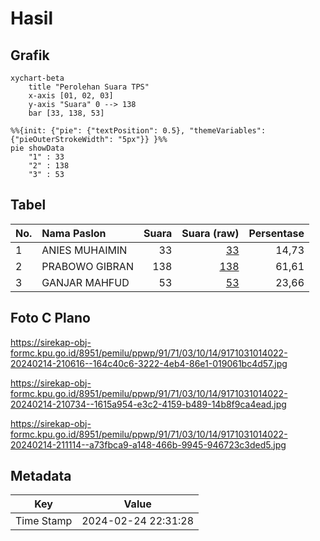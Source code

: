 # Hasil

## Grafik

```mermaid
xychart-beta
    title "Perolehan Suara TPS"
    x-axis [01, 02, 03]
    y-axis "Suara" 0 --> 138
    bar [33, 138, 53]
```

```mermaid
%%{init: {"pie": {"textPosition": 0.5}, "themeVariables": {"pieOuterStrokeWidth": "5px"}} }%%
pie showData
    "1" : 33
    "2" : 138
    "3" : 53
```

## Tabel

| No. | Nama Paslon    | Suara | Suara (raw) | Persentase |
|:--- |:-------------- | -----:| -----------:| ----------:|
| 1   | ANIES MUHAIMIN | 33    | [33][p-1]   | 14,73      |
| 2   | PRABOWO GIBRAN | 138   | [138][p-2]  | 61,61      |
| 3   | GANJAR MAHFUD  | 53    | [53][p-3]   | 23,66      |


[p-1]: https://github.com/gigit-pemilu/pemilu-2024-91-papua/blob/main/pilpres/hitung-suara/sub/91-papua/sub/71-kota-jayapura/sub/03-abepura/sub/1014-vim/sub/022-tps/sub/paslon-1.txt
[p-2]: https://github.com/gigit-pemilu/pemilu-2024-91-papua/blob/main/pilpres/hitung-suara/sub/91-papua/sub/71-kota-jayapura/sub/03-abepura/sub/1014-vim/sub/022-tps/sub/paslon-2.txt
[p-3]: https://github.com/gigit-pemilu/pemilu-2024-91-papua/blob/main/pilpres/hitung-suara/sub/91-papua/sub/71-kota-jayapura/sub/03-abepura/sub/1014-vim/sub/022-tps/sub/paslon-3.txt

## Foto C Plano

https://sirekap-obj-formc.kpu.go.id/8951/pemilu/ppwp/91/71/03/10/14/9171031014022-20240214-210616--164c40c6-3222-4eb4-86e1-019061bc4d57.jpg

https://sirekap-obj-formc.kpu.go.id/8951/pemilu/ppwp/91/71/03/10/14/9171031014022-20240214-210734--1615a954-e3c2-4159-b489-14b8f9ca4ead.jpg

https://sirekap-obj-formc.kpu.go.id/8951/pemilu/ppwp/91/71/03/10/14/9171031014022-20240214-211114--a73fbca9-a148-466b-9945-946723c3ded5.jpg


## Metadata

| Key        | Value               |
| ---------- | ------------------- |
| Time Stamp | 2024-02-24 22:31:28 |



